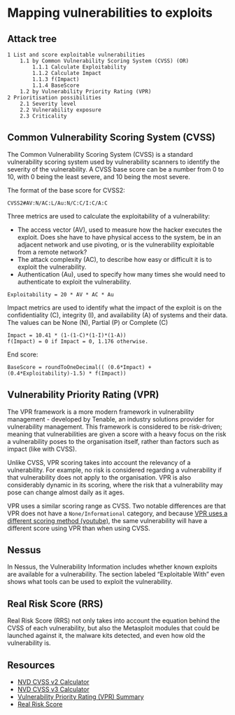 # Mapping vulnerabilities to exploits

## Attack tree

```text
1 List and score exploitable vulnerabilities 
    1.1 by Common Vulnerability Scoring System (CVSS) (OR)
        1.1.1 Calculate Exploitability
        1.1.2 Calculate Impact
        1.1.3 f(Impact)
        1.1.4 BaseScore
    1.2 by Vulnerability Priority Rating (VPR)
2 Prioritisation possibilities
    2.1 Severity level
    2.2 Vulnerability exposure
    2.3 Criticality
```

## Common Vulnerability Scoring System (CVSS)

The Common Vulnerability Scoring System (CVSS) is a standard vulnerability scoring
system used by vulnerability scanners to identify the severity of the vulnerability.
A CVSS base score can be a number from 0 to 10, with 0 being the least severe, and
10 being the most severe.

The format of the base score for CVSS2:

```text
CVSS2#AV:N/AC:L/Au:N/C:C/I:C/A:C
```

Three metrics are used to calculate the exploitability of a vulnerability: 

* The access vector (AV), used to measure how the hacker executes the exploit. Does she have to have physical access 
to the system, be in an adjacent network and use pivoting, or is the vulnerability exploitable from a remote network?
* The attack complexity (AC), to describe how easy or difficult it is to exploit the vulnerability.
* Authentication (Au), used to specify how many times she would need to authenticate to exploit the vulnerability.

```text
Exploitability = 20 * AV * AC * Au
```

Impact metrics are used to identify what the impact of the exploit is on the confidentiality (C), integrity (I), and 
availability (A) of systems and their data. The values can be None (N), Partial (P) or Complete (C)

```text
Impact = 10.41 * (1-(1-C)*(1-I)*(1-A))
f(Impact) = 0 if Impact = 0, 1.176 otherwise.
```

End score:

```text
BaseScore = roundToOneDecimal(( (0.6*Impact) + (0.4*Exploitability)-1.5) * f(Impact))
```

## Vulnerability Priority Rating (VPR)

The VPR framework is a more modern framework in vulnerability management - developed by Tenable, an industry 
solutions provider for vulnerability management. This framework is considered to be risk-driven; meaning that 
vulnerabilities are given a score with a heavy focus on the risk a vulnerability poses to the organisation itself, 
rather than factors such as impact (like with CVSS).

Unlike CVSS, VPR scoring takes into account the relevancy of a vulnerability. For example, no risk is considered 
regarding a vulnerability if that vulnerability does not apply to the organisation. VPR is also considerably 
dynamic in its scoring, where the risk that a vulnerability may pose can change almost daily as it ages.

VPR uses a similar scoring range as CVSS. Two notable differences are 
that VPR does not have a `None/Informational` category, and because 
[VPR uses a different scoring method (youtube)](https://www.youtube.com/watch?v=XYIsBeRV1YQ), the same 
vulnerability will have a different score using VPR than when using CVSS.

## Nessus

In Nessus, the Vulnerability Information includes whether known exploits are available for a vulnerability. 
The section labeled “Exploitable With” even shows what tools can be used to exploit the vulnerability.

## Real Risk Score (RRS)

Real Risk Score (RRS) not only takes into account the equation behind the CVSS of each vulnerability, but also the 
Metasploit modules that could be launched against it, the malware kits detected, and even how old the vulnerability is.

## Resources

* [NVD CVSS v2 Calculator](https://nvd.nist.gov/vuln-metrics/cvss/v2-calculator)
* [NVD CVSS v3 Calculator](https://nvd.nist.gov/vuln-metrics/cvss/v3-calculator) 
* [Vulnerability Priority Rating (VPR) Summary](https://www.tenable.com/sc-dashboards/vulnerability-priority-rating-vpr-summary)
* [Real Risk Score](https://www.rapid7.com/products/insightvm/features/real-risk-prioritization/)